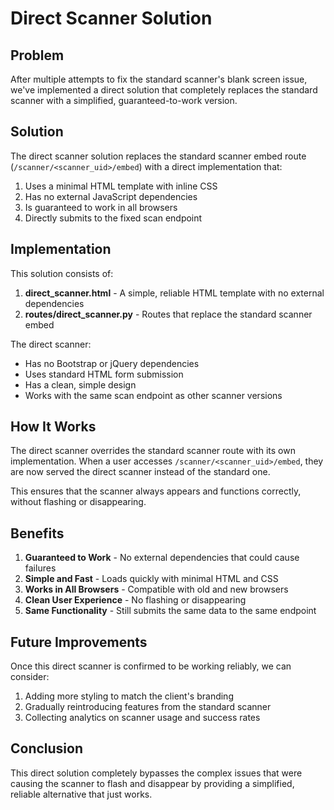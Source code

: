 # Direct Scanner Solution

## Problem

After multiple attempts to fix the standard scanner's blank screen issue, we've implemented a direct solution that completely replaces the standard scanner with a simplified, guaranteed-to-work version.

## Solution

The direct scanner solution replaces the standard scanner embed route (`/scanner/<scanner_uid>/embed`) with a direct implementation that:

1. Uses a minimal HTML template with inline CSS
2. Has no external JavaScript dependencies
3. Is guaranteed to work in all browsers
4. Directly submits to the fixed scan endpoint

## Implementation

This solution consists of:

1. **direct_scanner.html** - A simple, reliable HTML template with no external dependencies
2. **routes/direct_scanner.py** - Routes that replace the standard scanner embed

The direct scanner:
- Has no Bootstrap or jQuery dependencies
- Uses standard HTML form submission
- Has a clean, simple design
- Works with the same scan endpoint as other scanner versions

## How It Works

The direct scanner overrides the standard scanner route with its own implementation. When a user accesses `/scanner/<scanner_uid>/embed`, they are now served the direct scanner instead of the standard one.

This ensures that the scanner always appears and functions correctly, without flashing or disappearing.

## Benefits

1. **Guaranteed to Work** - No external dependencies that could cause failures
2. **Simple and Fast** - Loads quickly with minimal HTML and CSS
3. **Works in All Browsers** - Compatible with old and new browsers
4. **Clean User Experience** - No flashing or disappearing
5. **Same Functionality** - Still submits the same data to the same endpoint

## Future Improvements

Once this direct scanner is confirmed to be working reliably, we can consider:

1. Adding more styling to match the client's branding
2. Gradually reintroducing features from the standard scanner
3. Collecting analytics on scanner usage and success rates

## Conclusion

This direct solution completely bypasses the complex issues that were causing the scanner to flash and disappear by providing a simplified, reliable alternative that just works.